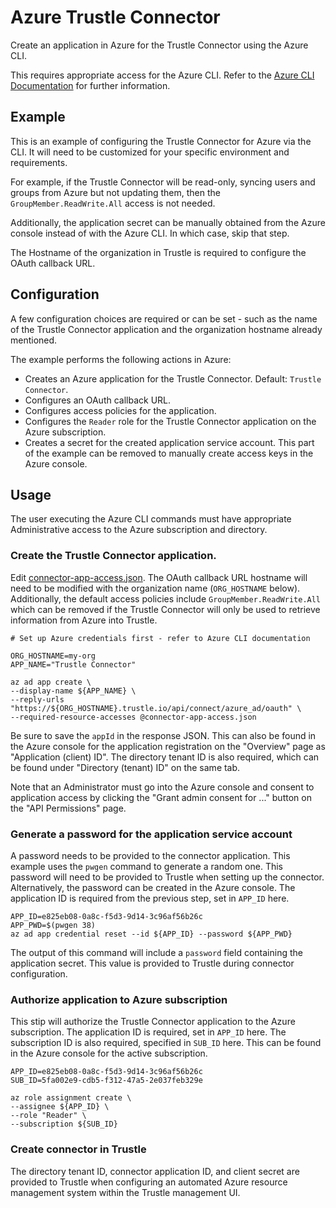 # Azure Trustle Connector


Create an application in Azure for the Trustle Connector using the Azure CLI.

This requires appropriate access for the Azure CLI. Refer to the
[Azure CLI Documentation](https://docs.microsoft.com/en-us/cli/azure/)
for further information.

## Example

This is an example of configuring the Trustle Connector for Azure via the CLI.
It will need to be customized for your specific environment and requirements.

For example, if the Trustle Connector will be read-only, syncing users and
groups from Azure but not updating them, then the `GroupMember.ReadWrite.All`
access is not needed.

Additionally, the application secret can be manually obtained from the Azure
console instead of with the Azure CLI. In which case, skip that step.

The Hostname of the organization in Trustle is required to configure the
OAuth callback URL.

## Configuration

A few configuration choices are required or can be set - such as the name of
the Trustle Connector application and the organization hostname already
mentioned.

The example performs the following actions in Azure:

+ Creates an Azure application for the Trustle Connector. Default:
  `Trustle Connector`.
+ Configures an OAuth callback URL.
+ Configures access policies for the application.
+ Configures the `Reader` role for the Trustle Connector application on the
  Azure subscription.
+ Creates a secret for the created application service account. This part of
  the example can be removed to manually create access keys in the Azure
  console.

## Usage

The user executing the Azure CLI commands must have appropriate Administrative
access to the Azure subscription and directory.

### Create the Trustle Connector application.

Edit [connector-app-access.json](connector-app-access.json). The
OAuth callback URL hostname will need to be modified with the organization
name (`ORG_HOSTNAME` below). Additionally, the default access policies include
`GroupMember.ReadWrite.All` which can be removed if the Trustle Connector will
only be used to retrieve information from Azure into Trustle.

```
# Set up Azure credentials first - refer to Azure CLI documentation

ORG_HOSTNAME=my-org
APP_NAME="Trustle Connector"

az ad app create \
--display-name ${APP_NAME} \
--reply-urls "https://${ORG_HOSTNAME}.trustle.io/api/connect/azure_ad/oauth" \
--required-resource-accesses @connector-app-access.json
```

Be sure to save the `appId` in the response JSON. This can also be found in
the Azure console for the application registration on the "Overview" page as
"Application (client) ID". The directory tenant ID is also required, which can
be found under "Directory (tenant) ID" on the same tab.

Note that an Administrator must go into the Azure console and consent to
application access by clicking the "Grant admin consent for ..." button on the
"API Permissions" page.

### Generate a password for the application service account

A password needs to be provided to the connector application. This example
uses the `pwgen` command to generate a random one. This password will need to
be provided to Trustle when setting up the connector. Alternatively, the
password can be created in the Azure console. The application ID is required
from the previous step, set in `APP_ID` here.

```
APP_ID=e825eb08-0a8c-f5d3-9d14-3c96af56b26c
APP_PWD=$(pwgen 38)
az ad app credential reset --id ${APP_ID} --password ${APP_PWD}
```

The output of this command will include a `password` field containing the
application secret. This value is provided to Trustle during connector
configuration.

### Authorize application to Azure subscription

This stip will authorize the Trustle Connector application to the Azure
subscription. The application ID is required, set in `APP_ID` here. The
subscription ID is also required, specified in `SUB_ID` here. This can be
found in the Azure console for the active subscription.

```
APP_ID=e825eb08-0a8c-f5d3-9d14-3c96af56b26c
SUB_ID=5fa002e9-cdb5-f312-47a5-2e037feb329e

az role assignment create \
--assignee ${APP_ID} \
--role "Reader" \
--subscription ${SUB_ID}
```

### Create connector in Trustle

The directory tenant ID, connector application ID, and client secret are
provided to Trustle when configuring an automated Azure resource management
system within the Trustle management UI.
